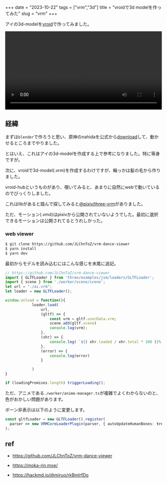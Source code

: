 +++
date = "2023-10-22"
tags = ["vrm","3d"]
title = "vroidで3d modelを作ってみた"
slug = "vrm"
+++

アイの3d-modelを[vroid](https://vroid.com/)で作ってみました。

<video controls style="width:100%;"><source src="/music/ai_vrm_0001.mp4"></video>

## 経緯

まずは`blender`で作ろうと思い、原神のnahidaを公式から[download](https://www.bilibili.com/blackboard/activity-TVh3Jjh9W1.html)して、動かせるところまでやりました。

とはいえ、これはアイの3d-modelを作成する上で参考になりました。特に等身ですが。

次に、vroidで3d-model(.vrm)を作成するわけですが、輪っかは髪の毛から作りました。

vroid-hubというものがあり、覗いてみると、あまりに自然にwebで動いているのでびっくりしました。

これはlibがあると踏んで探してみると[@pixiv/three-vrm](https://github.com/pixiv/three-vrm)がありました。

ただ、モーション(.vmd)はpixivから公開されていないようでした。最初に選択できるモーションは公開されてるとうれしかった。

### web viewer

```sh
$ git clone https://github.com/JLChnToZ/vrm-dance-viewer
$ yarn install
$ yarn dev
```

最初からモデルを読み込むにはこんな感じを末尾に追記。

```ts:src/main.ts
// https://github.com/JLChnToZ/vrm-dance-viewer
import { GLTFLoader } from 'three/examples/jsm/loaders/GLTFLoader';
import { scene } from './worker/scene/scene';
let url = "./ai.vrm";
let loader = new GLTFLoader();

window.onload = function(){
			loader.load(
				url,
				(gltf) => {
					const vrm = gltf.userData.vrm;
					scene.add(gltf.scene)
					console.log(vrm);
				},
				(xhr) => {
					console.log( `${( xhr.loaded / xhr.total * 100 )}% loaded` );
				},
				(error) => {
					console.log(error)
				}

			)
}

if (loadingPromises.length) triggerLoading();
```

ただ、アニメである`./worker/anime-manager.ts`が複雑でよくわからないのと、色がおかしい問題があります。

ボーン非表示は以下のように変更します。

```ts:src/worker/model-manager.ts
const gltfLoader = new GLTFLoader().register(
  parser => new VRMCoreLoaderPlugin(parser, { autoUpdateHumanBones: true }),
);
```

## ref

- https://github.com/JLChnToZ/vrm-dance-viewer

- https://moka-rin.moe/

- https://hackmd.io/@miruo/rkBmlrfDo

